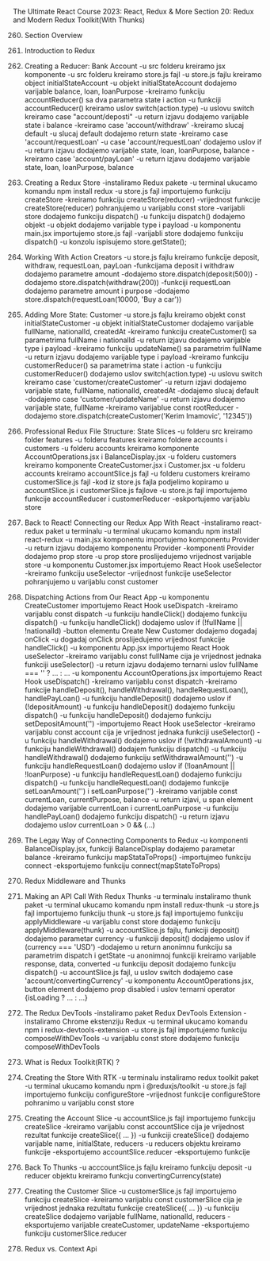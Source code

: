 The Ultimate React Course 2023: React, Redux & More
Section 20: Redux and Modern Redux Toolkit(With Thunks)


260. Section Overview

261. Introduction to Redux

262. Creating a Reducer: Bank Account
-u src folderu kreiramo jsx komponente
-u src folderu kreiramo store.js fajl
-u store.js fajlu kreiramo object initialStateAccount
-u objekt initialStateAccount dodajemo varijable balance, loan, loanPurpose
-kreiramo funkciju accountReducer() sa dva parametra state i action
-u funkciji accountReducer() kreiramo uslov switch(action.type)
-u uslovu switch kreiramo case "account/deposti"
-u return izjavu dodajemo varijable state i balance
-kreiramo case 'account/withdraw'
-kreiramo slucaj default
-u slucaj default dodajemo return state
-kreiramo case 'account/requestLoan'
-u case 'account/requestLoan' dodajemo uslov if
-u return izjavu dodajemo varijable state, loan, loanPurpose, balance
-kreiramo case 'account/payLoan'
-u return izjavu dodajemo varijable state, loan, loanPurpose, balance

263. Creating a Redux Store
-instaliramo Redux pakete
-u terminal ukucamo komandu npm install redux
-u store.js fajl importujemo funkciju createStore
-kreiramo funkciju createStore(reducer)
-vrijednost funkcije createStore(reducer) pohranjujemo u varijablu const store
-varijabli store dodajemo funkciju dispatch()
-u funkciju dispatch() dodajemo objekt 
-u objekt dodajemo varijable type i payload
-u komponentu main.jsx importujemo store.js fajl
-varijabli store dodajemo funkciju dispatch()
-u konzolu ispisujemo store.getState();

264. Working With Action Creators
-u store.js fajlu kreiramo funkcije deposit, withdraw, requestLoan, payLoan
-funkcijama deposit i withdraw dodajemo parametre amount
-dodajemo store.dispatch(deposit(500))
-dodajemo store.dispatch(withdraw(200))
-funkciji requestLoan dodajemo parametre amount i purpose
-dodajemo store.dispatch(requestLoan(10000, 'Buy a car'))

265. Adding More State: Customer
-u store.js fajlu kreiramo objekt const initialStateCustomer
-u objekt initialStateCustomer dodajemo varijable fullName, nationalId, createdAt
-kreiramo funkciju createCustomer() sa parametrima fullName i nationalId
-u return izjavu dodajemo varijable type i payload
-kreiramo funkciju updateName() sa parametrim fullName
-u return izjavu dodajemo varijable type i payload
-kreiramo funkciju customerReducer() sa parametrima state i action
-u funkciju customerReducer() dodajemo uslov switch(action.type)
-u uslovu switch kreiramo case 'customer/createCustomer'
-u return izjavi dodajemo varijable state, fullName, nationalId, createdAt
-dodajemo slucaj default
-dodajemo case 'customer/updateName'
-u return izjavu dodajemo varijable state, fullName
-kreiramo varijablue const rootReducer
-dodajemo store.dispatch(createCustomer('Kerim Imamovic', '12345'))

266. Professional Redux File Structure: State Slices
-u folderu src kreiramo folder features
-u folderu features kreiramo foldere accounts i customers
-u folderu accounts kreiramo komponente AccountOperations.jsx i BalanceDisplay.jsx
-u folderu customers kreiramo komponente CreateCustomer.jsx i Customer.jsx
-u folderu accounts kreiramo accountSlice.js fajl
-u folderu customers kreiramo customerSlice.js fajl
-kod iz store.js fajla podjelimo kopiramo u accountSlice.js i customerSlice.js fajlove
-u store.js fajl importujemo funkcije accountReducer i customerReducer
-eskportujemo varijablu store

267. Back to React! Connecting our Redux App With React
-instaliramo react-redux paket u terminalu
-u terminal ukucamo komandu npm install react-redux
-u main.jsx komponentu importujemo komponentu Provider
-u return izjavu dodajemo komponentu Provider
-komponenti Provider dodajemo prop store
-u prop store proslijedujemo vrijednost varijable store
-u komponentu Customer.jsx importujemo React Hook useSelector
-kreiramo funkciju useSelector
-vrijednost funkcije useSelector pohranjujemo u varijablu const customer

268. Dispatching Actions from Our React App
-u komponentu CreateCustomer importujemo React Hook useDispatch
-kreiramo varijablu const dispatch 
-u funkciju handleClick() dodajemo funkciju dispatch()
-u funkciju handleClick() dodajemo uslov if (!fullName || !nationalId)
-button elementu Create New Customer dodajemo dogadaj onClick
-u dogadaj onClick proslijedujemo vrijednost funkcije handleClick()
-u komponentu App.jsx importujemo React Hook useSelector
-kreiramo varijablu const fullName cija je vrijednost jednaka funkciji useSelector()
-u return izjavu dodajemo ternarni uslov fullName === '' ? ... : ...
-u komponentu AccountOperations.jsx importujemo React Hook useDispatch()
-kreiramo varijablu const dispatch
-kreiramo funkcije handleDeposit(), handleWithdrawal(), handleRequestLoan(), handlePayLoan()
-u funkciju handleDeposit() dodajemo uslov if (!depositAmount)
-u funkciju handleDeposit() dodajemo funkciju dispatch()
-u funkciju handleDeposit() dodajemo funkciju setDepositAmount('')
-importujemo React Hook useSelector
-kreiramo varijablu const account cija je vrijednost jednaka funkciji useSelector()
-u funkciju handleWithdrawal() dodajemo uslov if (!withdrawalAmount)
-u funkciju handleWithdrawal() dodajem funkciju dispatch()
-u funkciju handleWithdrawal() dodajemo funkciju setWithdrawalAmount('')
-u funkciju handleRequestLoan() dodajemo uslov if (!loanAmount || !loanPurpose)
-u funkciju handleRequestLoan() dodajemo funkciju dispatch()
-u funkciju handleRequestLoan() dodajemo funkcije setLoanAmount('') i setLoanPurpose('')
-kreiramo varijable const currentLoan, currentPurpose, balance 
-u return izjavi, u span element dodajemo varijable currentLoan i currentLoanPurpose
-u funkciju handlePayLoan() dodajemo funkciju dispatch()
-u return izjavu dodajemo uslov currentLoan > 0 && (...)

269. The Legay Way of Connecting Components to Redux
-u komponenti BalanceDisplay.jsx, funkciji BalanceDisplay dodajemo parametar balance
-kreiramo funkciju mapStataToProps()
-importujmeo funkciju connect
-eksportujemo funkciju connect(mapStateToProps)

270. Redux Middleware and Thunks

271. Making an API Call With Redux Thunks
-u terminalu instaliramo thunk paket
-u terminal ukucamo komandu npm install redux-thunk
-u store.js fajl importujemo funkciju thunk
-u store.js fajl importujemo funkciju applyMiddleware
-u varijablu const store dodajemo funkciju applyMiddleware(thunk)
-u accountSlice.js fajlu, funkciji deposit() dodajemo parametar currency
-u funkciji deposit() dodajemo uslov if (currency === 'USD')
-dodajemo u return anonimnu funkciju sa parametrim dispatch i getState
-u anonimnoj funkciji kreiramo varijable response, data, converted
-u funkciju deposit dodajemo funkciju dispatch()
-u accountSlice.js fajl, u uslov switch dodajemo case 'account/convertingCurrency'
-u komponentu AccountOperations.jsx, button element dodajemo prop disabled i uslov ternarni operator  {isLoading ? ... : ...}

272. The Redux DevTools
-instaliramo paket Redux DevTools Extension
-instaliramo Chrome ekstenziju Redux 
-u terminal ukucamo komandu npm i redux-devtools-extension
-u store.js fajl importujemo funkciju composeWithDevTools 
-u varijablu const store dodajemo funkciju composeWithDevTools

273. What is Redux Toolkit(RTK) ?

274. Creating the Store With RTK
-u terminalu instaliramo redux toolkit paket
-u terminal ukucamo komandu npm i @reduxjs/toolkit
-u store.js fajl importujemo funkciju configureStore
-vrijednost funkcije configureStore pohranimo u varijablu const store

275. Creating the Account Slice
-u accountSlice.js fajl importujemo funkciju createSlice
-kreiramo varijablu const accountSlice cija je vrijednost rezultat funkcije createSlice({ ... })
-u funkciji createSlice() dodajemo varijable name, initialState, reducers
-u reducers objektu kreiramo funkcije
-eksportujemo accountSlice.reducer
-eksportujemo funkcije

276. Back To Thunks
-u acccountSlice.js fajlu kreiramo funkciju deposit
-u reducer objektu kreiramo funkcju convertingCurrency(state)

277. Creating the Customer Slice
-u customerSlice.js fajl importujemo funkciju createSlice
-kreiramo varijablu const customerSlice cija je vrijednost jednaka rezultatu funkcije createSlice({ ... })
-u funkciju createSlice dodajemo varijable fullName, nationalId, reducers
-eksportujemo varijable createCustomer, updateName
-eksportujemo funkciju customerSlice.reducer

278. Redux vs. Context Api
